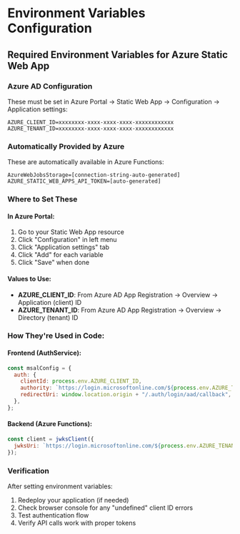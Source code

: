 # Environment Variables Configuration

## Required Environment Variables for Azure Static Web App

### Azure AD Configuration

These must be set in Azure Portal → Static Web App → Configuration → Application settings:

```
AZURE_CLIENT_ID=xxxxxxxx-xxxx-xxxx-xxxx-xxxxxxxxxxxx
AZURE_TENANT_ID=xxxxxxxx-xxxx-xxxx-xxxx-xxxxxxxxxxxx
```

### Automatically Provided by Azure

These are automatically available in Azure Functions:

```
AzureWebJobsStorage=[connection-string-auto-generated]
AZURE_STATIC_WEB_APPS_API_TOKEN=[auto-generated]
```

### Where to Set These

#### In Azure Portal:

1. Go to your Static Web App resource
2. Click "Configuration" in left menu
3. Click "Application settings" tab
4. Click "Add" for each variable
5. Click "Save" when done

#### Values to Use:

- **AZURE_CLIENT_ID**: From Azure AD App Registration → Overview → Application (client) ID
- **AZURE_TENANT_ID**: From Azure AD App Registration → Overview → Directory (tenant) ID

### How They're Used in Code:

#### Frontend (AuthService):

```javascript
const msalConfig = {
  auth: {
    clientId: process.env.AZURE_CLIENT_ID,
    authority: `https://login.microsoftonline.com/${process.env.AZURE_TENANT_ID}`,
    redirectUri: window.location.origin + "/.auth/login/aad/callback",
  },
};
```

#### Backend (Azure Functions):

```javascript
const client = jwksClient({
  jwksUri: `https://login.microsoftonline.com/${process.env.AZURE_TENANT_ID}/discovery/v2.0/keys`,
});
```

### Verification

After setting environment variables:

1. Redeploy your application (if needed)
2. Check browser console for any "undefined" client ID errors
3. Test authentication flow
4. Verify API calls work with proper tokens
